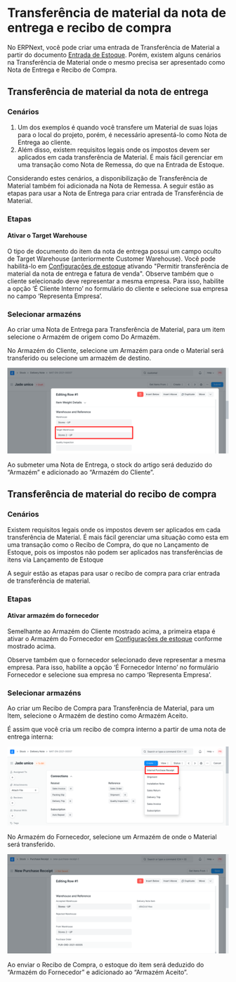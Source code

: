 # Transferência de material da nota de entrega e recibo de compra



No ERPNext, você pode criar uma entrada de Transferência de Material a partir do documento [Entrada de Estoque](/docs/pt/stock/stock-entry.html). Porém, existem alguns cenários na Transferência de Material onde o mesmo precisa ser apresentado como Nota de Entrega e Recibo de Compra.


## Transferência de material da nota de entrega


### Cenários


1. Um dos exemplos é quando você transfere um Material de suas lojas para o local do projeto, porém, é necessário apresentá-lo como Nota de Entrega ao cliente.
2. Além disso, existem requisitos legais onde os impostos devem ser aplicados em cada transferência de Material. É mais fácil gerenciar em uma transação como Nota de Remessa, do que na Entrada de Estoque.


Considerando estes cenários, a disponibilização de Transferência de Material também foi adicionada na Nota de Remessa. A seguir estão as etapas para usar a Nota de Entrega para criar entrada de Transferência de Material.


### Etapas


#### Ativar o Target Warehouse


O tipo de documento do item da nota de entrega possui um campo oculto de Target Warehouse (anteriormente Customer Warehouse). Você pode habilitá-lo em [Configurações de estoque](/docs/pt/stock/stock-settings) ativando "Permitir transferência de material da nota de entrega e fatura de venda".
Observe também que o cliente selecionado deve representar a mesma empresa. Para isso, habilite a opção ‘É Cliente Interno’ no formulário do cliente e selecione sua empresa no campo ‘Representa Empresa’.



### Selecionar armazéns


Ao criar uma Nota de Entrega para Transferência de Material, para um item selecione o Armazém de origem como Do Armazém.


No Armazém do Cliente, selecione um Armazém para onde o Material será transferido ou selecione um armazém de destino.


![Transferência de material da nota de entrega](/files/customer-warehouse-2.png)


Ao submeter uma Nota de Entrega, o stock do artigo será deduzido do “Armazém” e adicionado ao “Armazém do Cliente”.


## Transferência de material do recibo de compra


### Cenários


Existem requisitos legais onde os impostos devem ser aplicados em cada transferência de Material. É mais fácil gerenciar uma situação como esta em uma transação como o Recibo de Compra, do que no Lançamento de Estoque, pois os impostos não podem ser aplicados nas transferências de itens via Lançamento de Estoque


A seguir estão as etapas para usar o recibo de compra para criar entrada de transferência de material.


### Etapas


#### Ativar armazém do fornecedor


Semelhante ao Armazém do Cliente mostrado acima, a primeira etapa é ativar o Armazém do Fornecedor em [Configurações de estoque](/docs/pt/stock/stock-settings) conforme mostrado acima.


Observe também que o fornecedor selecionado deve representar a mesma empresa. Para isso, habilite a opção ‘É Fornecedor Interno’ no formulário Fornecedor e selecione sua empresa no campo ‘Representa Empresa’.



### Selecionar armazéns


Ao criar um Recibo de Compra para Transferência de Material, para um Item, selecione o Armazém de destino como Armazém Aceito.


É assim que você cria um recibo de compra interno a partir de uma nota de entrega interna:


![Transferência de material de recibo de compra](/files/supplier-warehouse-1.png)


No Armazém do Fornecedor, selecione um Armazém de onde o Material será transferido.


![Transferência de material de recibo de compra](/files/supplier-warehouse.png)


Ao enviar o Recibo de Compra, o estoque do item será deduzido do “Armazém do Fornecedor” e adicionado ao “Armazém Aceito”.





